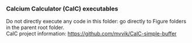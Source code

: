 ### Calcium Calculator (CalC) executables
Do not directly execute any code in this folder: go directly to Figure folders in the parent root folder.<br>
CalC project information: <https://github.com/mvvik/CalC-simple-buffer>
